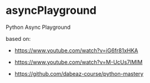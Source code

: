 # asyncPlayground
Python Async Playground

based on: 
  - https://www.youtube.com/watch?v=iG6fr81xHKA
  - https://www.youtube.com/watch?v=M-UcUs7IMIM

  - https://github.com/dabeaz-course/python-mastery
